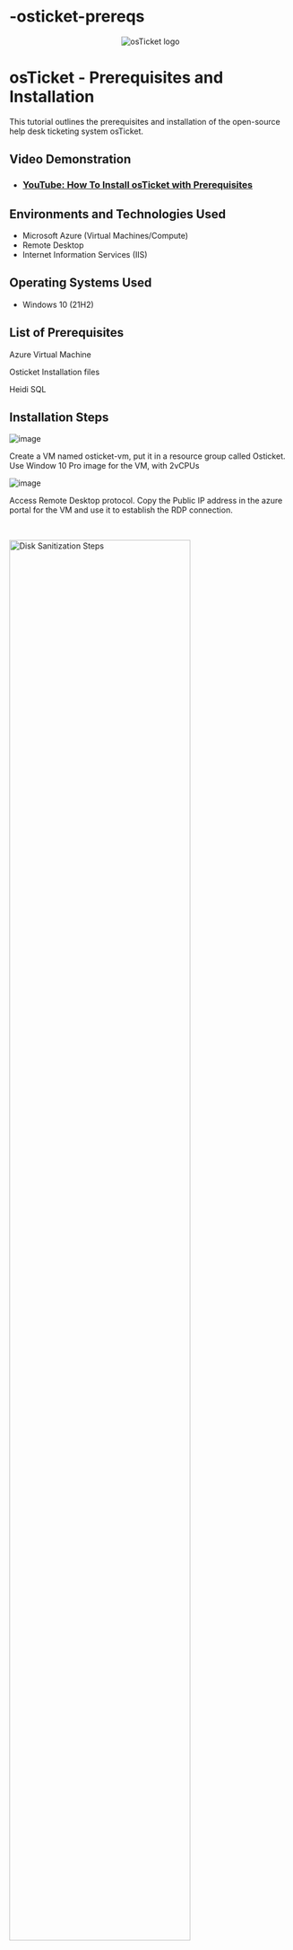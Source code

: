 # -osticket-prereqs
<p align="center">
<img src="https://i.imgur.com/Clzj7Xs.png" alt="osTicket logo"/>
</p>

<h1>osTicket - Prerequisites and Installation</h1>
This tutorial outlines the prerequisites and installation of the open-source help desk ticketing system osTicket.<br />


<h2>Video Demonstration</h2>

- ### [YouTube: How To Install osTicket with Prerequisites](https://www.youtube.com)

<h2>Environments and Technologies Used</h2>

- Microsoft Azure (Virtual Machines/Compute)
- Remote Desktop
- Internet Information Services (IIS)

<h2>Operating Systems Used </h2>

- Windows 10</b> (21H2)

<h2>List of Prerequisites</h2>

Azure Virtual Machine

Osticket Installation files

Heidi SQL


<h2>Installation Steps</h2>


![image](https://github.com/user-attachments/assets/92e6adac-3350-4da7-bbf4-70cdc9ff74f4)












Create a VM named osticket-vm, put it in a resource group called Osticket. Use Window 10 Pro image for the VM, with 2vCPUs






![image](https://github.com/user-attachments/assets/e601dcd6-3d13-4ccb-b80d-26bde64f0dc2)





















Access Remote Desktop protocol. Copy the Public IP address in the azure portal for the VM and use it to establish the RDP connection.
</p>
<br />

<p>
<img src="https://i.imgur.com/DJmEXEB.png" height="80%" width="80%" alt="Disk Sanitization Steps"/>
</p>
<p>
Lorem ipsum dolor sit amet, consectetur adipiscing elit, sed do eiusmod tempor incididunt ut labore et dolore magna aliqua. Ut enim ad minim veniam, quis nostrud exercitation ullamco laboris nisi ut aliquip ex ea commodo consequat. Duis aute irure dolor in reprehenderit in voluptate velit esse cillum dolore eu fugiat nulla pariatur.
</p>
<br />
